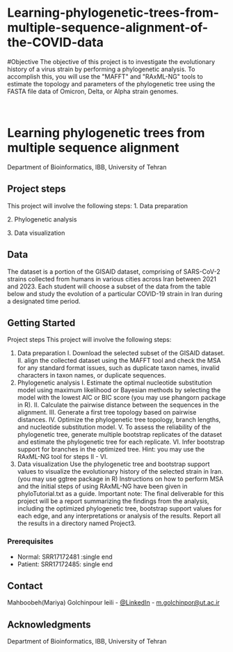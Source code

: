 # Learning-phylogenetic-trees-from-multiple-sequence-alignment-of-the-COVID-data

#Objective
The objective of this project is to investigate the evolutionary history of a virus strain by  performing a phylogenetic analysis. To accomplish this, you will use the "MAFFT" and
"RAxML-NG" tools to estimate the topology and parameters of the phylogenetic tree using the FASTA file data of Omicron, Delta, or Alpha strain genomes.
<a name="readme-top"></a>



<!-- PROJECT LOGO -->
<br />
<div align="LEFT">

<h1 align="left">Learning phylogenetic trees from multiple sequence alignment  </h1>

  <p align="left">
    Department of Bioinformatics, IBB, University of Tehran
    <br />
  </p>
</div>




<!-- ABOUT THE Contents -->
## Project steps
This project will involve the following steps:
<a >1. Data preparation </a>

<a >2. Phylogenetic analysis </a>

<a >3. Data visualization</a>

<!-- ABOUT THE PROJECT -->
## Data
The dataset is a portion of the GISAID dataset, comprising of SARS-CoV-2 strains collected from humans in various cities across Iran between 2021 and 2023. Each student will choose a subset of the data from the table below and study the evolution of a particular COVID-19 strain
in Iran during a designated time period.


<!-- GETTING STARTED -->
## Getting Started
Project steps
This project will involve the following steps:
1. Data preparation
I. Download the selected subset of the GISAID dataset.
II. align the collected dataset using the MAFFT tool and check the MSA for any
standard format issues, such as duplicate taxon names, invalid characters in taxon
names, or duplicate sequences.
2. Phylogenetic analysis
I. Estimate the optimal nucleotide substitution model using maximum likelihood or
Bayesian methods by selecting the model with the lowest AIC or BIC score (you
may use phangorn package in R).
II. Calculate the pairwise distance between the sequences in the alignment.
III. Generate a first tree topology based on pairwise distances.
IV. Optimize the phylogenetic tree topology, branch lengths, and nucleotide
substitution model.
V. To assess the reliability of the phylogenetic tree, generate multiple bootstrap
replicates of the dataset and estimate the phylogenetic tree for each replicate.
VI. Infer bootstrap support for branches in the optimized tree.
Hint: you may use the RAxML-NG tool for steps II - VI.
3. Data visualization
Use the phylogenetic tree and bootstrap support values to visualize the evolutionary
history of the selected strain in Iran. (you may use ggtree package in R)
Instructions on how to perform MSA and the initial steps of using RAxML-NG have been given
in phyloTutorial.txt as a guide.
Important note: The final deliverable for this project will be a report summarizing the findings
from the analysis, including the optimized phylogenetic tree, bootstrap support values for each
edge, and any interpretations or analysis of the results. Report all the results in a directory named
Project3.

### Prerequisites


* Normal: SRR17172481 :single end
* Patient: SRR17172485: single end



<!-- CONTACT -->
## Contact

Mahboobeh(Mariya) Golchinpour leili - [@LinkedIn](https://www.linkedin.com/in/mariyagolchinpour/) - m.golchinpor@ut.ac.ir


<!-- ACKNOWLEDGMENTS -->
## Acknowledgments

Department of Bioinformatics, IBB, University of Tehran


<!-- MARKDOWN LINKS & IMAGES -->
<!-- https://www.markdownguide.org/basic-syntax/#reference-style-links -->
[contributors-shield]: https://img.shields.io/github/contributors/github_username/repo_name.svg?style=for-the-badge
[contributors-url]: https://github.com/github_username/repo_name/graphs/contributors
[forks-shield]: https://img.shields.io/github/forks/github_username/repo_name.svg?style=for-the-badge
[forks-url]: https://github.com/github_username/repo_name/network/members
[stars-shield]: https://img.shields.io/github/stars/github_username/repo_name.svg?style=for-the-badge
[stars-url]: https://github.com/github_username/repo_name/stargazers
[issues-shield]: https://img.shields.io/github/issues/github_username/repo_name.svg?style=for-the-badge
[issues-url]: https://github.com/github_username/repo_name/issues
[license-shield]: https://img.shields.io/github/license/github_username/repo_name.svg?style=for-the-badge
[license-url]: https://github.com/github_username/repo_name/blob/master/LICENSE.txt
[linkedin-shield]: https://img.shields.io/badge/-LinkedIn-black.svg?style=for-the-badge&logo=linkedin&colorB=555
[linkedin-url]: https://linkedin.com/in/linkedin_username
[product-screenshot]: images/screenshot.png
[Next.js]: https://img.shields.io/badge/next.js-000000?style=for-the-badge&logo=nextdotjs&logoColor=white
[Next-url]: https://nextjs.org/
[React.js]: https://img.shields.io/badge/React-20232A?style=for-the-badge&logo=react&logoColor=61DAFB
[React-url]: https://reactjs.org/
[Vue.js]: https://img.shields.io/badge/Vue.js-35495E?style=for-the-badge&logo=vuedotjs&logoColor=4FC08D
[Vue-url]: https://vuejs.org/
[Angular.io]: https://img.shields.io/badge/Angular-DD0031?style=for-the-badge&logo=angular&logoColor=white
[Angular-url]: https://angular.io/
[Svelte.dev]: https://img.shields.io/badge/Svelte-4A4A55?style=for-the-badge&logo=svelte&logoColor=FF3E00
[Svelte-url]: https://svelte.dev/
[Laravel.com]: https://img.shields.io/badge/Laravel-FF2D20?style=for-the-badge&logo=laravel&logoColor=white
[Laravel-url]: https://laravel.com
[Bootstrap.com]: https://img.shields.io/badge/Bootstrap-563D7C?style=for-the-badge&logo=bootstrap&logoColor=white
[Bootstrap-url]: https://getbootstrap.com
[JQuery.com]: https://img.shields.io/badge/jQuery-0769AD?style=for-the-badge&logo=jquery&logoColor=white
[JQuery-url]: https://jquery.com 
